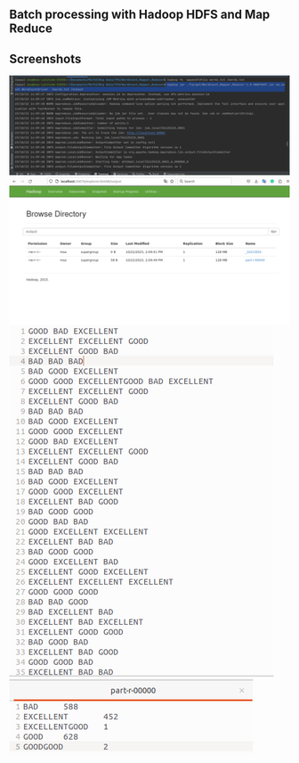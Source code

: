 
## Batch processing with Hadoop HDFS and Map Reduce

## Screenshots
![Image](screenes/1.png)
![Image](screenes/2.png)
![Image](screenes/3.png)
![Image](screenes/4.png)


